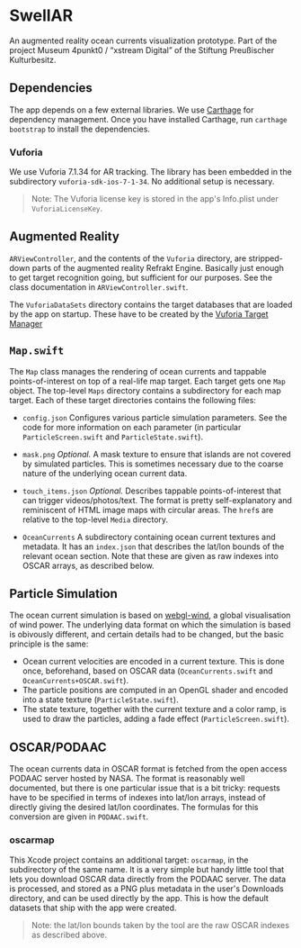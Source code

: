 #  SwellAR

An augmented reality ocean currents visualization prototype. 
Part of the project Museum 4punkt0 / “xstream Digital” of the Stiftung Preußischer Kulturbesitz.

## Dependencies

The app depends on a few external libraries. We use [Carthage](https://github.com/Carthage/Carthage) for dependency management. Once you have installed Carthage, run `carthage bootstrap` to install the dependencies.

### Vuforia

We use Vuforia 7.1.34 for AR tracking. The library has been embedded in the subdirectory  `vuforia-sdk-ios-7-1-34`. No additional setup is necessary.

> Note: The Vuforia license key is stored in the app's Info.plist under `VuforiaLicenseKey`.
     
## Augmented Reality

`ARViewController`, and the contents of the `Vuforia` directory, are stripped-down parts of the augmented reality Refrakt Engine. Basically just enough to get target recognition going, but sufficient for our purposes. See the class documentation in `ARViewController.swift`.

The `VuforiaDataSets` directory contains the target databases that are loaded by the app on startup. These have to be created by the [Vuforia Target Manager](https://developer.vuforia.com/target-manager)

## `Map.swift`

The `Map` class manages the rendering of ocean currents and tappable points-of-interest on top of a real-life map target. Each target gets one `Map` object. The top-level `Maps` directory contains a subdirectory for each map target. Each of these target directories contains the following files:

- `config.json`
Configures various particle simulation parameters. See the code for more information on each parameter (in particular `ParticleScreen.swift` and `ParticleState.swift`).

- `mask.png` 
*Optional.* A mask texture to ensure that islands are not covered by simulated particles. This is sometimes necessary due to the coarse nature of the underlying ocean current data.

- `touch_items.json` 
*Optional.*  Describes tappable points-of-interest that can trigger videos/photos/text. The format is pretty self-explanatory and reminiscent of HTML image maps with circular areas. The `href`s are relative to the top-level `Media` directory.

- `OceanCurrents`
A subdirectory containing ocean current textures and metadata. It has an `index.json` that describes the lat/lon bounds of the relevant ocean section. Note that these are given as raw indexes into OSCAR arrays, as described below.

## Particle Simulation

The ocean current simulation is based on [webgl-wind](https://github.com/mapbox/webgl-wind), a global visualisation of wind power. The underlying data format on which the simulation is based is obivously different, and certain details had to be changed, but the basic principle is the same: 

- Ocean current velocities are encoded in a current texture. This is done once, beforehand, based on OSCAR data (`OceanCurrents.swift` and `OceanCurrents+OSCAR.swift`).
- The particle positions are computed in an OpenGL shader and encoded into a state texture (`ParticleState.swift`).
- The state texture, together with the current texture and a color ramp, is used to draw the particles, adding a fade effect (`ParticleScreen.swift`).

## OSCAR/PODAAC

The ocean currents data in OSCAR format is fetched from the open access PODAAC server hosted by NASA. The format is reasonably well documented, but there is one particular issue that is a bit tricky: requests have to be specified in terms of indexes into lat/lon arrays, instead of directly giving the desired lat/lon coordinates. The formulas for this conversion are given in `PODAAC.swift`.

### oscarmap

This Xcode project contains an additional target: `oscarmap`, in the subdirectory of the same name. It is a very simple but handy little tool that lets you download OSCAR data directly from the PODAAC server. The data is processed, and stored as a PNG plus metadata in the user's Downloads directory, and can be used directly by the app. This is how the default datasets that ship with the app were created.

> Note: the lat/lon bounds taken by the tool are the raw OSCAR indexes as described above.
